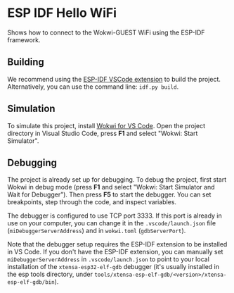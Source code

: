 # ESP IDF Hello WiFi

Shows how to connect to the Wokwi-GUEST WiFi using the ESP-IDF framework.

## Building

We recommend using the [ESP-IDF VSCode extension](https://marketplace.visualstudio.com/items?itemName=espressif.esp-idf-extension) to build the project. Alternatively, you can use the command line: `idf.py build`.

## Simulation

To simulate this project, install [Wokwi for VS Code](https://marketplace.visualstudio.com/items?itemName=wokwi.wokwi-vscode). Open the project directory in Visual Studio Code, press **F1** and select "Wokwi: Start Simulator".

## Debugging

The project is already set up for debugging. To debug the project, first start Wokwi in debug mode (press **F1** and select "Wokwi: Start Simulator and Wait for Debugger"). Then press **F5** to start the debugger. You can set breakpoints, step through the code, and inspect variables.

The debugger is configured to use TCP port 3333. If this port is already in use on your computer, you can change it in the `.vscode/launch.json` file (`miDebuggerServerAddress`) and in `wokwi.toml` (`gdbServerPort`).

Note that the debugger setup requires the ESP-IDF extension to be installed in VS Code. If you don't have the ESP-IDF extension, you can manually set `miDebuggerServerAddress` in `.vscode/launch.json` to point to your local installation of the `xtensa-esp32-elf-gdb` debugger (it's usually installed in the esp tools directory, under `tools/xtensa-esp-elf-gdb/<version>/xtensa-esp-elf-gdb/bin`).

